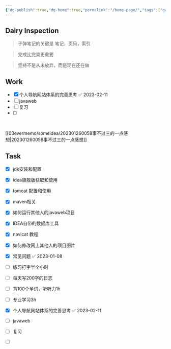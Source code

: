 ```yaml
---
{"dg-publish":true,"dg-home":true,"permalink":"/home-page/","tags":["gardenEntry"],"dgPassFrontmatter":true}
---
```




## Dairy Inspection

> 子弹笔记的关键是 笔记，页码，索引

> 完成比完美更重要

> 坚持不是从未放弃，而是现在还在做

## Work

- [x] 个人导航网站体系的完善思考 ✅ 2023-02-11
- [ ] javaweb
- [ ] 复习
- [ ] 
​

[[03evermemo/someidea/202301260058事不过三的一点感想\|202301260058事不过三的一点感想]]



## Task


- [x] jdk安装和配置
- [x] idea旗舰版获取和使用
- [x] tomcat 配置和使用
- [x] maven相关
- [x] 如何运行其他人的javaweb项目
- [x] IDEA自带的数据库工具
- [x] navicat 教程
- [x] 如何修改网上其他人的项目图片
- [x] 常见问题 ✅ 2023-01-08
- [ ] 练习打字半个小时
- [ ] 每天写200字的日志
- [ ] 背100个单词，听听力1h
- [ ] 专业学习3h
- [x] 个人导航网站体系的完善思考 ✅ 2023-02-11
- [ ] javaweb
- [ ] 复习
- [ ]  ​

